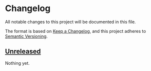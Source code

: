 # Changelog

All notable changes to this project will be documented in this file.

The format is based on [Keep a Changelog](https://keepachangelog.com/en/1.0.0/),
and this project adheres to [Semantic Versioning](https://semver.org/spec/v2.0.0.html).

## [Unreleased]

Nothing yet.

[unreleased]: https://github.com/Logitar/js/compare/v1.0.0...HEAD
[1.0.0]: https://github.com/Logitar/js/releases/tag/v1.0.0

